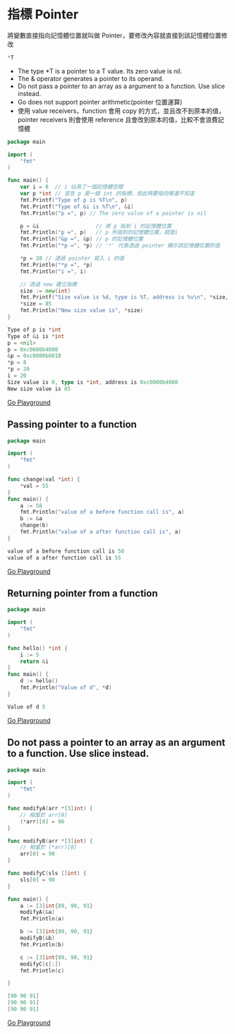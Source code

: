 # 指標 Pointer

將變數直接指向記憶體位置就叫做 Pointer，要修改內容就直接到該記憶體位置修改

```go
*T
```

* The type *T is a pointer to a T value. Its zero value is nil.
* The & operator generates a pointer to its operand.
* Do not pass a pointer to an array as a argument to a function. Use slice instead.
* Go does not support pointer arithmetic(pointer 位置運算)
* 使用 value receivers，function 會用 copy 的方式，並且改不到原本的值，pointer receivers 則會使用 reference 且會改到原本的值，比較不會浪費記憶體

```go
package main

import (
	"fmt"
)

func main() {
	var i = 8  // i 佔用了一個記憶體空間
	var p *int // 宣告 p 是一個 int 的指標，但此時要指向哪還不知道
	fmt.Printf("Type of p is %T\n", p)
	fmt.Printf("Type of &i is %T\n", &i)
	fmt.Println("p =", p) // The zero value of a pointer is nil

	p = &i                  // 將 p 指到 i 的記憶體位置
	fmt.Println("p =", p)   // p 所指到的記憶體位置，就是i
	fmt.Println("&p =", &p) // p 的記憶體位置
	fmt.Println("*p =", *p) // '*' 代表透過 pointer 顯示該記憶體位置的值

	*p = 20 // 透過 pointer 寫入 i 的值
	fmt.Println("*p =", *p)
	fmt.Println("i =", i)

	// 透過 new 建立指標
	size := new(int)
	fmt.Printf("Size value is %d, type is %T, address is %v\n", *size, size, size)
	*size = 85
	fmt.Println("New size value is", *size)
}
```

```go
Type of p is *int
Type of &i is *int
p = <nil>
p = 0xc0000b4000
&p = 0xc0000b0018
*p = 8
*p = 20
i = 20
Size value is 0, type is *int, address is 0xc0000b4008
New size value is 85
```

[Go Playground](https://go.dev/play/p/y2MXwNTRYFW)

## Passing pointer to a function

```go
package main

import (
	"fmt"
)

func change(val *int) {
	*val = 55
}
func main() {
	a := 58
	fmt.Println("value of a before function call is", a)
	b := &a
	change(b)
	fmt.Println("value of a after function call is", a)
}
```

```go
value of a before function call is 58
value of a after function call is 55
```

[Go Playground](https://go.dev/play/p/P2kOH-Yv662)

## Returning pointer from a function

```go
package main

import (
	"fmt"
)

func hello() *int {
	i := 5
	return &i
}
func main() {
	d := hello()
	fmt.Println("Value of d", *d)
}
```

```go
Value of d 5
```

[Go Playground](https://go.dev/play/p/I6r-fRx2qML)

## Do not pass a pointer to an array as an argument to a function. Use slice instead.


```go
package main

import (
	"fmt"
)

func modifyA(arr *[3]int) {
	// 相當於 arr[0]
	(*arr)[0] = 90
}

func modifyB(arr *[3]int) {
	// 相當於 (*arr)[0]
	arr[0] = 90
}

func modifyC(sls []int) {
	sls[0] = 90
}

func main() {
	a := [3]int{89, 90, 91}
	modifyA(&a)
	fmt.Println(a)

	b := [3]int{89, 90, 91}
	modifyB(&b)
	fmt.Println(b)

	c := [3]int{89, 90, 91}
	modifyC(c[:])
	fmt.Println(c)

}
```

```go
[90 90 91]
[90 90 91]
[90 90 91]
```

[Go Playground](https://go.dev/play/p/nGsMF2epbH3)
